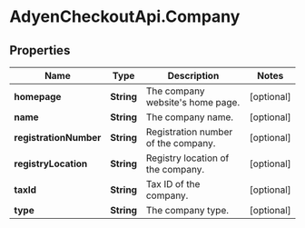 # AdyenCheckoutApi.Company

## Properties

Name | Type | Description | Notes
------------ | ------------- | ------------- | -------------
**homepage** | **String** | The company website&#39;s home page. | [optional] 
**name** | **String** | The company name. | [optional] 
**registrationNumber** | **String** | Registration number of the company. | [optional] 
**registryLocation** | **String** | Registry location of the company. | [optional] 
**taxId** | **String** | Tax ID of the company. | [optional] 
**type** | **String** | The company type. | [optional] 


